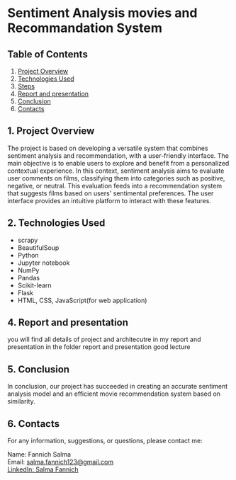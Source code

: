 
# Sentiment Analysis movies and Recommandation System
## Table of Contents
1. [Project Overview](#project-overview)
2. [Technologies Used](#technologies-used)
3. [Steps](#steps)
4. [Report and presentation](#Report-and-presentation)
5. [Conclusion](#conclusion)
6. [Contacts](#contacts)


## 1. Project Overview
The project is based on developing a versatile system that combines sentiment analysis and recommendation, with a user-friendly interface. The main objective is to enable users to explore and benefit from a personalized contextual experience. In this context, sentiment analysis aims to evaluate user comments on films, classifying them into categories such as positive, negative, or neutral. This evaluation feeds into a recommendation system that suggests films based on users' sentimental preferences. The user interface provides an intuitive platform to interact with these features.


## 2. Technologies Used
- scrapy
- BeautifulSoup
-  Python
- Jupyter notebook
- NumPy
- Pandas
- Scikit-learn
- Flask
- HTML, CSS, JavaScript(for web application)

## 4. Report and presentation
you will find all details of project and architecutre in my report and presentation in the folder report and presentation good lecture 

## 5. Conclusion
In conclusion, our project has succeeded in creating an accurate sentiment analysis model and an efficient movie recommendation system based on similarity.

## 6. Contacts

For any information, suggestions, or questions, please contact me:

Name: Fannich Salma  
Email: salma.fannich123@gmail.com  
[LinkedIn: Salma Fannich](https://www.linkedin.com/in/salma-fannich-019992252)



